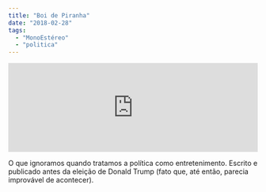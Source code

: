 ```yaml
---
title: "Boi de Piranha"
date: "2018-02-28"
tags: 
  - "MonoEstéreo"
  - "politica"
---
```


<iframe style="width: 100%; height: 180px;" src="https://anchor.fm/MonoEstéreo/embed/episodes/Boi-de-Piranha-e149rv" width="100%" height="180px" frameborder="0" scrolling="no"></iframe>

O que ignoramos quando tratamos a política como entretenimento. Escrito e publicado antes da eleição de Donald Trump (fato que, até então, parecia improvável de acontecer).
